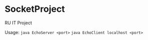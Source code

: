 # SocketProject
RU IT Project

Usage:
```java EchoServer <port>```
```java EchoClient localhost <port>```
